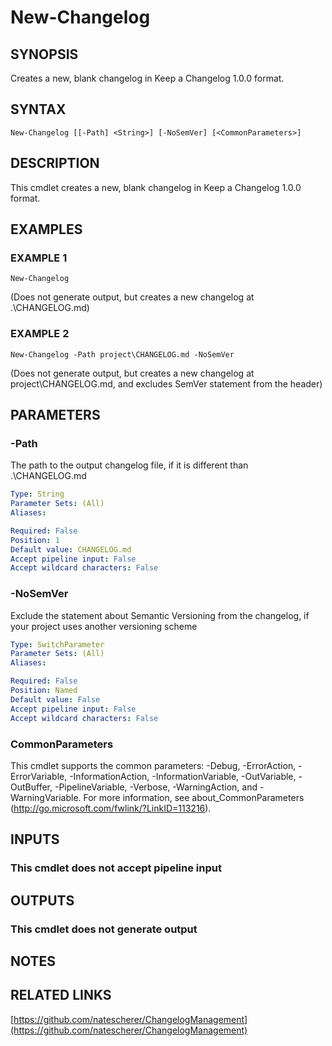 # New-Changelog

## SYNOPSIS
Creates a new, blank changelog in Keep a Changelog 1.0.0 format.

## SYNTAX

```
New-Changelog [[-Path] <String>] [-NoSemVer] [<CommonParameters>]
```

## DESCRIPTION
This cmdlet creates a new, blank changelog in Keep a Changelog 1.0.0 format.

## EXAMPLES

### EXAMPLE 1
```
New-Changelog
```

(Does not generate output, but creates a new changelog at .\CHANGELOG.md)

### EXAMPLE 2
```
New-Changelog -Path project\CHANGELOG.md -NoSemVer
```

(Does not generate output, but creates a new changelog at project\CHANGELOG.md, and excludes SemVer statement from the header)

## PARAMETERS

### -Path
The path to the output changelog file, if it is different than .\CHANGELOG.md

```yaml
Type: String
Parameter Sets: (All)
Aliases:

Required: False
Position: 1
Default value: CHANGELOG.md
Accept pipeline input: False
Accept wildcard characters: False
```

### -NoSemVer
Exclude the statement about Semantic Versioning from the changelog, if your project uses another
versioning scheme

```yaml
Type: SwitchParameter
Parameter Sets: (All)
Aliases:

Required: False
Position: Named
Default value: False
Accept pipeline input: False
Accept wildcard characters: False
```

### CommonParameters
This cmdlet supports the common parameters: -Debug, -ErrorAction, -ErrorVariable, -InformationAction, -InformationVariable, -OutVariable, -OutBuffer, -PipelineVariable, -Verbose, -WarningAction, and -WarningVariable.
For more information, see about_CommonParameters (http://go.microsoft.com/fwlink/?LinkID=113216).

## INPUTS

### This cmdlet does not accept pipeline input
## OUTPUTS

### This cmdlet does not generate output
## NOTES

## RELATED LINKS

[https://github.com/natescherer/ChangelogManagement](https://github.com/natescherer/ChangelogManagement)

